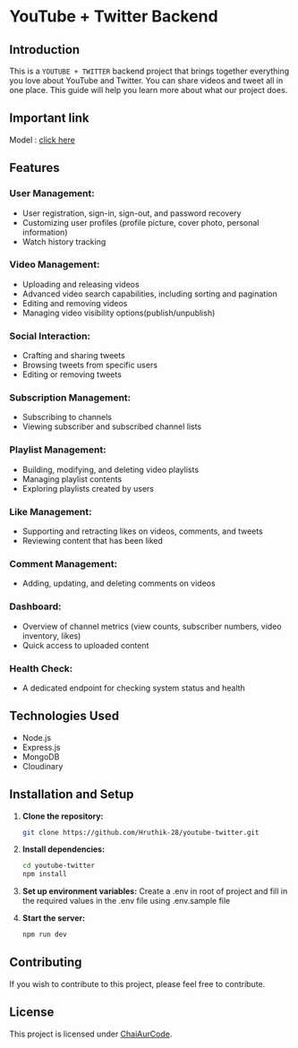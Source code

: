 # YouTube + Twitter Backend 

## Introduction

This is a ``YOUTUBE + TWITTER`` backend project that brings together everything you love about YouTube and Twitter. You can share videos and tweet all in one place. This guide will help you learn more about what our project does.

## Important link
Model : [click here ](https://app.eraser.io/workspace/3bPSxd4BPttn9GoAeech)

## Features

### User Management:
- User registration, sign-in, sign-out, and password recovery
- Customizing user profiles (profile picture, cover photo, personal information)
- Watch history tracking

### Video Management:

- Uploading and releasing videos
- Advanced video search capabilities, including sorting and pagination
- Editing and removing videos
- Managing video visibility options(publish/unpublish)

### Social Interaction:

- Crafting and sharing tweets
- Browsing tweets from specific users
- Editing or removing tweets

### Subscription Management:

- Subscribing to channels
- Viewing subscriber and subscribed channel lists

### Playlist Management:

- Building, modifying, and deleting video playlists
- Managing playlist contents
- Exploring playlists created by users

### Like Management:

- Supporting and retracting likes on videos, comments, and tweets
- Reviewing content that has been liked

### Comment Management:

- Adding, updating, and deleting comments on videos

### Dashboard:

- Overview of channel metrics (view counts, subscriber numbers, video inventory, likes)
- Quick access to uploaded content

### Health Check:

- A dedicated endpoint for checking system status and health

## Technologies Used

- Node.js 
- Express.js
- MongoDB
- Cloudinary

## Installation and Setup

1. **Clone the repository:**

    ```bash
    git clone https://github.com/Hruthik-28/youtube-twitter.git
    ```

2. **Install dependencies:**

    ```bash
    cd youtube-twitter
    npm install
    ```

3. **Set up environment variables:**
    Create a .env in root of project and fill in the required values in the .env file using .env.sample file

4. **Start the server:**

    ```bash
    npm run dev
    ```
## Contributing

If you wish to contribute to this project, please feel free to contribute.

## License

This project is licensed under [ChaiAurCode](https://www.youtube.com/@chaiaurcode).
